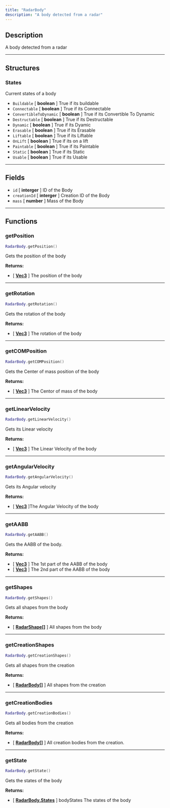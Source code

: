```yaml
---
title: "RadarBody"
description: "A body detected from a radar"
---
```


## Description

A body detected from a radar

---

## Structures

### States

Current states of a body

- `Buildable` [ **boolean** ] True if its buildable
- `Connectable` [ **boolean** ] True if its Connectable
- `ConvertibleToDynamic` [ **boolean** ] True if its Convertible To Dynamic
- `Destructable` [ **boolean** ] True if its Destructable
- `Dynamic` [ **boolean** ] True if its Dyamic
- `Erasable` [ **boolean** ] True if its Erasable
- `Liftable` [ **boolean** ] True if its Liftable
- `OnLift` [ **boolean** ] True if its on a lift
- `Paintable` [ **boolean** ] True if its Paintable
- `Static` [ **boolean** ] True if its Static
- `Usable` [ **boolean** ] True if its Usable

---

## Fields

- `id` [ **interger** ] ID of the Body
- `creationId` [ **interger** ] Creation ID of the Body
- `mass` [ **number** ] Mass of the Body

---

## Functions

### getPosition

```lua
RadarBody.getPosition()
```

Gets the position of the body

**Returns:**
- [ **[Vec3](https://scrapmechanicdocs.com/docs/Terrain-Script-Environment/Userdata/Vec3/)** ] The position of the body

---

### getRotation

```lua
RadarBody.getRotation()
```

Gets the rotation of the body

**Returns:**
- [ **[Vec3](https://scrapmechanicdocs.com/docs/Terrain-Script-Environment/Userdata/Vec3/)** ] The rotation of the body

---

### getCOMPosition

```lua
RadarBody.getCOMPosition()
```

Gets the Center of mass position of the body

**Returns:**
- [ **[Vec3](https://scrapmechanicdocs.com/docs/Terrain-Script-Environment/Userdata/Vec3/)** ] The Centor of mass of the body

---

### getLinearVelocity

```lua
RadarBody.getLinearVelocity()
```

Gets its Linear velocity

**Returns:**
- [ **[Vec3](https://scrapmechanicdocs.com/docs/Terrain-Script-Environment/Userdata/Vec3/)** ]  The Linear Velocity of the body

---

### getAngularVelocity

```lua
RadarBody.getAngularVelocity()
```

Gets its Angular velocity

**Returns:**
- [ **[Vec3](https://scrapmechanicdocs.com/docs/Terrain-Script-Environment/Userdata/Vec3/)** ]The Angular Velocity of the body

---

### getAABB

```lua
RadarBody.getAABB()
```

Gets the AABB of the body.

**Returns:**
- [ **[Vec3](https://scrapmechanicdocs.com/docs/Terrain-Script-Environment/Userdata/Vec3/)** ] The 1st part of the AABB of the body
- [ **[Vec3](https://scrapmechanicdocs.com/docs/Terrain-Script-Environment/Userdata/Vec3/)** ] The 2nd part of the AABB of the body

---

### getShapes

```lua
RadarBody.getShapes()
```

Gets all shapes from the body

**Returns:**
- [ **[RadarShape](/docs/lua-api/user-data/radarshape/)[]** ] All shapes from the body

---

### getCreationShapes

```lua
RadarBody.getCreationShapes()
```

Gets all shapes from the creation

**Returns:**
- [ **[RadarBody](/docs/lua-api/user-data/radarbody/)[]** ] All shapes from the creation

---

### getCreationBodies

```lua
RadarBody.getCreationBodies()
```

Gets all bodies from the creation

**Returns:**
- [ **[RadarBody](/docs/lua-api/user-data/radarbody/)[]** ] All creation bodies from the creation.

---

### getState

```lua
RadarBody.getState()
```

Gets the states of the body

**Returns:**
- [ **[RadarBody.States](#states)** ] bodyStates The states of the body
